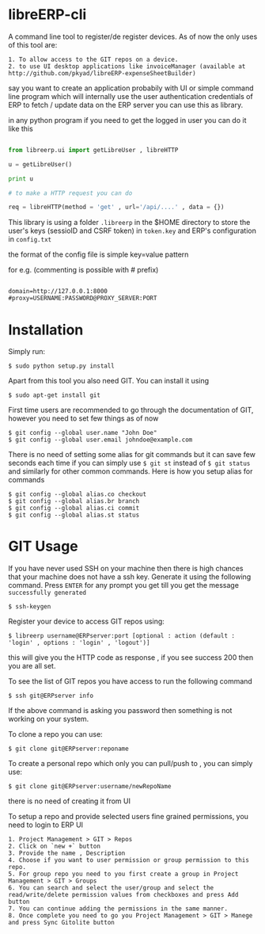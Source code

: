 # libreERP-cli

A command line tool to register/de register devices. As of now the only uses of this tool are:

    1. To allow access to the GIT repos on a device.
    2. to use UI desktop applications like invoiceManager (available at http://github.com/pkyad/libreERP-expenseSheetBuilder)

say you want to create an application probabily with UI or simple command line program which will internally use the user authentication credentials of ERP to fetch / update data on the ERP server you can use this as library.

in any python program if you need to get the logged in user you can do it like this


```python

from libreerp.ui import getLibreUser , libreHTTP

u = getLibreUser()

print u

# to make a HTTP request you can do

req = libreHTTP(method = 'get' , url='/api/....' , data = {})

```
This library is using a folder `.libreerp` in the $HOME directory to store the user's keys (sessioID and CSRF token) in `token.key` and ERP's configuration in `config.txt`

the format of the config file is simple key=value pattern

for e.g. (commenting is possible with # prefix)

```

domain=http://127.0.0.1:8000
#proxy=USERNAME:PASSWORD@PROXY_SERVER:PORT

```


# Installation

Simply run:

    $ sudo python setup.py install

Apart from this tool you also need GIT. You can install it using

    $ sudo apt-get install git

First time users are recommended to go through the documentation of GIT, however you need to set few things as of now


    $ git config --global user.name "John Doe"
    $ git config --global user.email johndoe@example.com

There is no need of setting some alias for git commands but it can save few seconds each time if you can simply use ` $ git st ` instead of ` $ git status ` and similarly for other common commands. Here is how you setup alias for commands


    $ git config --global alias.co checkout
    $ git config --global alias.br branch
    $ git config --global alias.ci commit
    $ git config --global alias.st status


# GIT Usage

If you have never used SSH on your machine then there is high chances that your machine does not have a ssh key. Generate it using the following command. Press `ENTER` for any prompt you get till you get the message `successfully generated`

    $ ssh-keygen

Register your device to access GIT repos using:

    $ libreerp username@ERPserver:port [optional : action (default : 'login' , options : 'login' , 'logout')]

this will give you the HTTP code as response , if you see success 200 then you are all set.

To see the list of GIT repos you have access to run the following command

    $ ssh git@ERPserver info

If the above command is asking you password then something is not working on your system.

To clone a repo you can use:

    $ git clone git@ERPserver:reponame

To create a personal repo which only you can pull/push to , you can simply use:

    $ git clone git@ERPserver:username/newRepoName

there is no need of creating it from UI

To setup a repo and provide selected users fine grained permissions, you need to login to ERP UI

    1. Project Management > GIT > Repos
    2. Click on `new +` button
    3. Provide the name , Description
    4. Choose if you want to user permission or group permission to this repo.
    5. For group repo you need to you first create a group in Project Management > GIT > Groups
    6. You can search and select the user/group and select the read/write/delete permission values from checkboxes and press Add button
    7. You can continue adding the permissions in the same manner.
    8. Once complete you need to go you Project Management > GIT > Manege and press Sync Gitolite button
